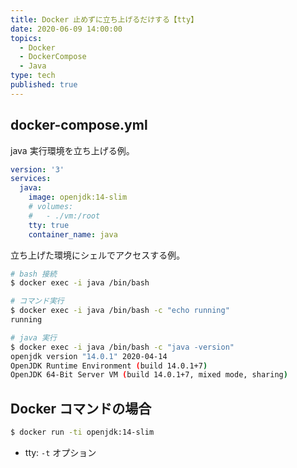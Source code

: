 ```yaml
---
title: Docker 止めずに立ち上げるだけする【tty】
date: 2020-06-09 14:00:00
topics:
  - Docker
  - DockerCompose
  - Java
type: tech
published: true
---
```


## docker-compose.yml

java 実行環境を立ち上げる例。

```yml:title=docker-compose.yml
version: '3'
services:
  java:
    image: openjdk:14-slim
    # volumes:
    #   - ./vm:/root
    tty: true
    container_name: java
```

立ち上げた環境にシェルでアクセスする例。

```sh
# bash 接続
$ docker exec -i java /bin/bash

# コマンド実行
$ docker exec -i java /bin/bash -c "echo running"
running

# java 実行
$ docker exec -i java /bin/bash -c "java -version"
openjdk version "14.0.1" 2020-04-14
OpenJDK Runtime Environment (build 14.0.1+7)
OpenJDK 64-Bit Server VM (build 14.0.1+7, mixed mode, sharing)
```

## Docker コマンドの場合

```sh
$ docker run -ti openjdk:14-slim
```

- tty: `-t` オプション
